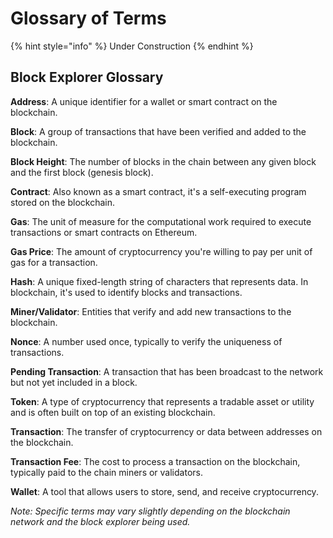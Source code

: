 # Glossary of Terms

{% hint style="info" %}
Under Construction
{% endhint %}

## Block Explorer Glossary

**Address**: A unique identifier for a wallet or smart contract on the blockchain.

**Block**: A group of transactions that have been verified and added to the blockchain.

**Block Height**: The number of blocks in the chain between any given block and the first block (genesis block).

**Contract**: Also known as a smart contract, it's a self-executing program stored on the blockchain.

**Gas**: The unit of measure for the computational work required to execute transactions or smart contracts on Ethereum.

**Gas Price**: The amount of cryptocurrency you're willing to pay per unit of gas for a transaction.

**Hash**: A unique fixed-length string of characters that represents data. In blockchain, it's used to identify blocks and transactions.

**Miner/Validator**: Entities that verify and add new transactions to the blockchain.

**Nonce**: A number used once, typically to verify the uniqueness of transactions.

**Pending Transaction**: A transaction that has been broadcast to the network but not yet included in a block.

**Token**: A type of cryptocurrency that represents a tradable asset or utility and is often built on top of an existing blockchain.

**Transaction**: The transfer of cryptocurrency or data between addresses on the blockchain.

**Transaction Fee**: The cost to process a transaction on the blockchain, typically paid to the chain miners or validators.

**Wallet**: A tool that allows users to store, send, and receive cryptocurrency.

_Note: Specific terms may vary slightly depending on the blockchain network and the block explorer being used._
